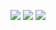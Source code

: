 <a href="https://codeclimate.com/github/oliqwe/project-lvl1-s244/maintainability"><img src="https://api.codeclimate.com/v1/badges/e6936d8e450e8a7e1d4c/maintainability" /></a>
<a href="https://codeclimate.com/github/oliqwe/project-lvl1-s244/test_coverage"><img src="https://api.codeclimate.com/v1/badges/e6936d8e450e8a7e1d4c/test_coverage" /></a>
<img src="https://travis-ci.org/oliqwe/project-lvl1-s244.svg?branch=master"> 